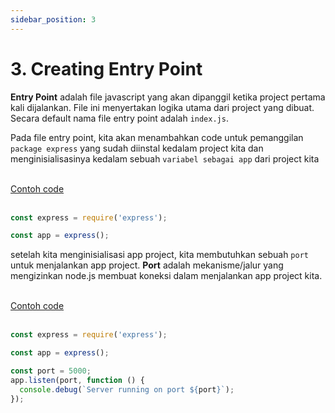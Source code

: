 ```yaml
---
sidebar_position: 3
---
```


# 3. Creating Entry Point

**Entry Point** adalah file javascript yang akan dipanggil ketika project pertama kali dijalankan. File ini menyertakan logika utama dari project yang dibuat. Secara default nama file entry point adalah `index.js`.

Pada file entry point, kita akan menambahkan code untuk pemanggilan `package express` yang sudah diinstal kedalam project kita dan menginisialisasinya kedalam sebuah `variabel sebagai app` dari project kita

<br/>
<a class="btn-example-code" href="https://github.com/demo-dumbways/ebook-code-result-chapter-2/tree/day1-4.use-express">
Contoh code
</a>
<br/>
<br/>

```js title="index.js"
const express = require('express');

const app = express();
```

setelah kita menginisialisasi app project, kita membutuhkan sebuah `port` untuk menjalankan app project. **Port** adalah mekanisme/jalur yang mengizinkan node.js membuat koneksi dalam menjalankan app project kita.

<br/>
<a class="btn-example-code" href="https://github.com/demo-dumbways/ebook-code-result-chapter-2/tree/day1-5.set-port">
Contoh code
</a>
<br/>
<br/>

```js {5-8} title="index.js"
const express = require('express');

const app = express();

const port = 5000;
app.listen(port, function () {
  console.debug(`Server running on port ${port}`);
});
```
